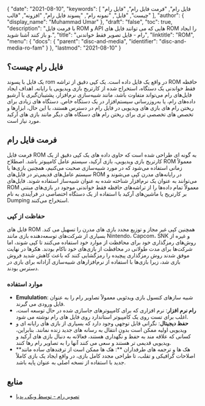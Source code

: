 {
  "date": "2021-08-10",
  "keywords": [
"فایل رام",
"فرمت فایل رام",
"فایل رام چیست",
"فایل",
"نمونه رام",
"پسوند فایل رام",
"افزونه",
"قالب"
],
  "author": {
    "display_name": "Muhammad Umar"
},
  "draft": "false",
  "toc": true,
  "description": "با فرمت فایل ROM و API هایی که می توانند فایل های ROM را ایجاد و باز کنند آشنا شوید.",
  "title": "رام - فایل تصویر فقط خواندنی",
  "linktitle": "ROM",
  "menu": {
    "docs": {
      "parent": "disc-and-media",
      "identifier": "disc-and-media-ro-fam"
}
},
  "lastmod": "2021-08-10"
}

## فایل رام چیست؟
یک فایل با پسوند rom در واقع یک فایل داده است. یک کپی دقیق از تراشه ROM حافظه فقط خواندنی یک دستگاه، استخراج شده از کارتریج بازی ویدیویی یا رایانه. اهداف ایجاد فایل‌های رام می‌تواند متفاوت باشد، مانند شبیه‌سازی نرم‌افزار، پشتیبان‌گیری یا آرشیو داده‌های رام، یا به‌روزرسانی سیستم‌افزار در یک دستگاه خاص. دستگاه های زیادی برای ریختن رام های بازی های ویدیویی در فایل رام در دسترس هستند، با این حال، ابزارها و تخصص های تخصصی تری برای ریختن رام های دستگاه های دیگر مانند بازی های آرکید مورد نیاز است.

## فرمت فایل رام
فرمت فایل ROM به گونه ای طراحی شده است که حاوی داده های یک کپی دقیق از یک کارتریج بازی ویدیویی، بازی آرکید، سیستم عامل کامپیوتر باشد. اصطلاح ROM معمولاً زمانی استفاده می‌شود که در مورد شبیه‌سازی صحبت می‌کنیم، همچنین بازی‌ها یا سیستم عامل‌های قدیمی‌تر در فایل‌های ROM در رایانه‌های مدرن کپی می‌شوند و می‌توانند به عنوان یک نرم‌افزار شناخته شده به عنوان شبیه‌ساز استفاده شوند. فایل‌های ROM معمولاً تمام داده‌ها را از تراشه‌های حافظه فقط خواندنی موجود در بازی‌های مبتنی بر کارتریج یا ماشین‌های آرکید با استفاده از یک دستگاه اختصاصی در فرآیندی به نام Dumping استخراج می‌کنند.
### حفاظت از کپی
فایل های ROM همچنین کپی غیر مجاز و توزیع مجدد بازی های مدرن را تسهیل می کند. بسیاری از شرکت‌های توسعه‌دهنده بازی مانند Nintendo، Capcom، SNK و غیره از روش‌های رمزگذاری خود برای محافظت از موارد خود استفاده می‌کنند تا کپی شوند، اما شرکت‌ها برای مدت طولانی در محافظت از بازی‌های خود ناکام بودند. هکرها در نهایت موفق شدند روش رمزگذاری پیچیده را رمزگشایی کنند که باعث کاهش شدید فروش بازی شد، زیرا بازی‌ها با استفاده از نرم‌افزارهای شبیه‌سازی آزادانه برای بازی در دسترس بودند.
### موارد استفاده
- **Emululation**: شبیه سازهای کنسول بازی ویدئویی معمولاً تصاویر رام را به عنوان فایل ورودی می گیرند.
- **رام نرم افزار**: نرم افزاری که برای کامپیوترهای جاسازی شده در حال توسعه است، اغلب برای تست روی یک کامپیوتر استاندارد روی فایل های رام نوشته می شود.
- **حفظ دیجیتال**: نگرانی قابل توجهی وجود دارد که بسیاری از بازی های رایانه ای و ویدیویی اولیه ممکن است بدون انتقال به رسانه های جدید زنده نمانند. بنابراین، کسانی که علاقه مند به حفظ و نگهداری هستند، فعالانه به دنبال بازی های آرکید و ویدیویی قدیمی تر هستند و سعی می کنند آنها را به تصاویر رام رها کنند.
- **هک ها و ترجمه های طرفداران **: هک ها ممکن است از ترفندهای ساده مانند اصلاحات گرافیکی و تقلب، تا طراحی مجدد کامل بازی، در واقع ایجاد یک بازی کاملاً جدید با استفاده از نسخه اصلی به عنوان پایه باشد.



## منابع 

* [تصویر رام - توسط ویکی پدیا](https://en.wikipedia.org/wiki/ROM_image)



